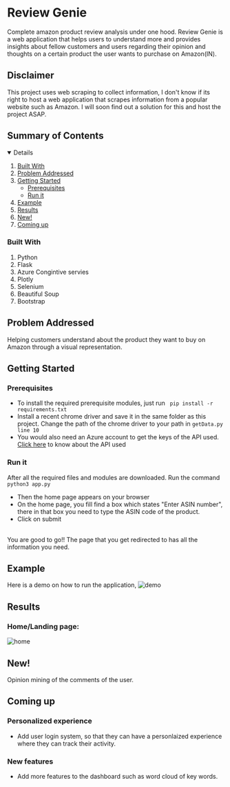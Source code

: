 # Review Genie

Complete amazon product review analysis under one hood. Review Genie is a web application that helps users to understand more and provides insights about fellow customers and users regarding their opinion and thoughts on a certain product the user wants to purchase on Amazon(IN).

## Disclaimer
This project uses web scraping to collect information, I don't know if its right to host a web application that scrapes information from a popular website such as Amazon. I will soon find out a solution for this and host the project ASAP.

## Summary of Contents

<details open="open">
  <ol>
    <li>
      <a href="#built-with">Built With</a>
    </li>
    <li><a href="#problem-addressed">Problem Addressed</a></li>
    <li>
      <a href="#getting-started">Getting Started</a>
      <ul>
        <li><a href="#prerequisites">Prerequisites</a></li>
        <li><a href="#run-it">Run it</a></li>
      </ul>
    </li>
    <li><a href="#example">Example</a></li>
    <li><a href="#results">Results</a></li>
    <li><a href="#new">New!</a></li>
    <li><a href="#coming-up">Coming up</a></li>
    
  </ol>
</details>

### Built With
1. Python
2. Flask
3. Azure Congintive servies
4. Plotly
5. Selenium
6. Beautiful Soup
7. Bootstrap


## Problem Addressed
Helping customers understand about the product they want to buy on Amazon through a visual representation.

## Getting Started
### Prerequisites
- To install the required prerequisite modules, just run
``` pip install -r requirements.txt```
- Install a recent chrome driver and save it in the same folder as this project. Change the path of the chrome driver to your path in ```getData.py line 10```
- You would also need an Azure account to get the keys of the API used.
[Click here](https://docs.microsoft.com/en-us/azure/cognitive-services/language-service/sentiment-opinion-mining/quickstart?pivots=programming-language-python) to know about the API used


### Run it
After all the required files and modules are downloaded. Run the command 
<br>
```python3 app.py```
<br>
- Then the home page appears on your browser
- On the home page, you fill find a box which states "Enter ASIN number",
there in that box you need to type the ASIN code of the product.
- Click on submit

<br>
You are good to go!! The page that you get redirected to has all the information you need.

## Example
Here is a demo on how to run the application,
![demo]()

## Results
### Home/Landing page:
![home](https://user-images.githubusercontent.com/53928899/153270456-e228b959-aa04-4f1d-9ff6-a42355445284.png)




## New!
Opinion mining of the comments of the user.


## Coming up
### Personalized experience
- Add user login system, so that they can have a personlaized experience where they can track their activity.
### New features
- Add more features to the dashboard such as word cloud of key words.




